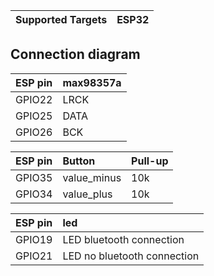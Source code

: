 | Supported Targets | ESP32 |
| ----------------- | ----- |



## Connection diagram

| ESP pin   | max98357a    |
| :-------- | :----------- |
| GPIO22    | LRCK         |
| GPIO25    | DATA         |
| GPIO26    | BCK          |




| ESP pin   | Button      | Pull-up    |
| :-------- | :-----------|:-----------|
| GPIO35    | value_minus |10k         |
| GPIO34    | value_plus  |10k         |




| ESP pin   | led                                |              
| :-------- | :--------------------------------- |
| GPIO19    | LED bluetooth connection           |        
| GPIO21    | LED no bluetooth connection        |    


                
